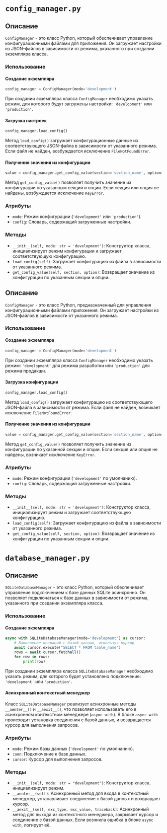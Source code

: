 # `config_manager.py`

## Описание

`ConfigManager` - это класс Python, который обеспечивает управление конфигурационными файлами для приложения. Он загружает настройки из JSON-файлов в зависимости от режима, указанного при создании экземпляра класса.

### Использование

#### Создание экземпляра

```python
config_manager = ConfigManager(mode='development')
```

При создании экземпляра класса `ConfigManager` необходимо указать режим, для которого будут загружены настройки: `'development'` или `'production'`.

#### Загрузка настроек

```python
config_manager.load_config()
```

Метод `load_config()` загружает конфигурационные данные из соответствующего JSON-файла в зависимости от указанного режима. Если файл не найден, возбуждается исключение `FileNotFoundError`.

#### Получение значения из конфигурации

```python
value = config_manager.get_config_value(section='section_name', option='option_name')
```

Метод `get_config_value()` позволяет получить значение из конфигурации по указанным секции и опции. Если секция или опция не найдены, возбуждается исключение `KeyError`.

### Атрибуты

- `mode`: Режим конфигурации (`'development'` или `'production'`).
- `config`: Словарь, содержащий загруженные настройки.

### Методы

- `__init__(self, mode: str = 'development')`: Конструктор класса, инициализирует режим конфигурации и загружает соответствующую конфигурацию.
- `load_config(self)`: Загружает конфигурацию из файла в зависимости от указанного режима.
- `get_config_value(self, section, option)`: Возвращает значение из конфигурации по указанным секции и опции.


## Описание

`ConfigManager` - это класс Python, предназначенный для управления конфигурационными файлами приложения. Он загружает настройки из JSON-файлов в зависимости от указанного режима.

### Использование

#### Создание экземпляра

```python
config_manager = ConfigManager(mode='development')
```

При создании экземпляра класса `ConfigManager` необходимо указать режим: `'development'` для режима разработки или `'production'` для режима продакшн.

#### Загрузка конфигурации

```python
config_manager.load_config()
```

Метод `load_config()` загружает конфигурацию из соответствующего JSON-файла в зависимости от режима. Если файл не найден, возникает исключение `FileNotFoundError`.

#### Получение значения из конфигурации

```python
value = config_manager.get_config_value(section='section_name', option='option_name')
```

Метод `get_config_value()` позволяет получить значение из конфигурации по указанной секции и опции. Если секция или опция не найдены, возникает исключение `KeyError`.

### Атрибуты

- `mode`: Режим конфигурации (`'development'` по умолчанию).
- `config`: Словарь, содержащий загруженные настройки.

### Методы

- `__init__(self, mode: str = 'development')`: Конструктор класса, инициализирует режим и загружает соответствующую конфигурацию.
- `load_config(self)`: Загружает конфигурацию из файла в зависимости от указанного режима.
- `get_config_value(self, section, option)`: Возвращает значение из конфигурации по указанным секции и опции.

# `database_manager.py`


## Описание

`SQLiteDatabaseManager` - это класс Python, который обеспечивает управление подключением к базе данных SQLite асинхронно. Он позволяет подключаться к базе данных в зависимости от режима, указанного при создании экземпляра класса.

### Использование

#### Создание экземпляра

```python
async with SQLiteDatabaseManager(mode='development') as cursor:
    # Выполнение операций с базой данных, используя курсор
    await cursor.execute("SELECT * FROM table_name")
    rows = await cursor.fetchall()
    for row in rows:
        print(row)
```

При создании экземпляра класса `SQLiteDatabaseManager` необходимо указать режим, для которого будет установлено подключение: `'development'` или `'production'`.

#### Асинхронный контекстный менеджер

Класс `SQLiteDatabaseManager` реализует асинхронные методы `__aenter__()` и `__aexit__()`, что позволяет использовать его в асинхронном контекстном менеджере (`async with`). В блоке `async with` происходит установка соединения с базой данных, и возвращается курсор для выполнения запросов.

### Атрибуты

- `mode`: Режим базы данных (`'development'` по умолчанию).
- `conn`: Подключение к базе данных.
- `cursor`: Курсор для выполнения запросов.

### Методы

- `__init__(self, mode: str = "development")`: Конструктор класса, инициализирует режим.
- `__aenter__(self)`: Асинхронный метод для входа в контекстный менеджер, устанавливает соединение с базой данных и возвращает курсор.
- `__aexit__(self, exc_type, exc_value, traceback)`: Асинхронный метод для выхода из контекстного менеджера, закрывает курсор и соединение с базой данных. Если возникла ошибка в блоке `async with`, логирует её.

